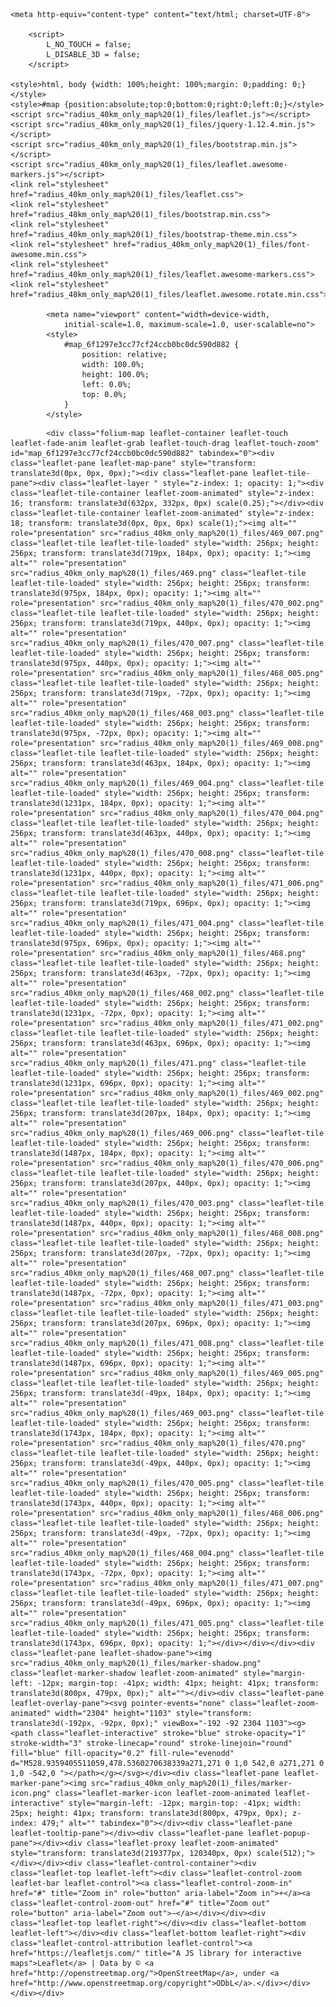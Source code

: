 <!DOCTYPE html>
<html><head>
    
    <meta http-equiv="content-type" content="text/html; charset=UTF-8">
    
        <script>
            L_NO_TOUCH = false;
            L_DISABLE_3D = false;
        </script>
    
    <style>html, body {width: 100%;height: 100%;margin: 0;padding: 0;}</style>
    <style>#map {position:absolute;top:0;bottom:0;right:0;left:0;}</style>
    <script src="radius_40km_only_map%20(1)_files/leaflet.js"></script>
    <script src="radius_40km_only_map%20(1)_files/jquery-1.12.4.min.js"></script>
    <script src="radius_40km_only_map%20(1)_files/bootstrap.min.js"></script>
    <script src="radius_40km_only_map%20(1)_files/leaflet.awesome-markers.js"></script>
    <link rel="stylesheet" href="radius_40km_only_map%20(1)_files/leaflet.css">
    <link rel="stylesheet" href="radius_40km_only_map%20(1)_files/bootstrap.min.css">
    <link rel="stylesheet" href="radius_40km_only_map%20(1)_files/bootstrap-theme.min.css">
    <link rel="stylesheet" href="radius_40km_only_map%20(1)_files/font-awesome.min.css">
    <link rel="stylesheet" href="radius_40km_only_map%20(1)_files/leaflet.awesome-markers.css">
    <link rel="stylesheet" href="radius_40km_only_map%20(1)_files/leaflet.awesome.rotate.min.css">
    
            <meta name="viewport" content="width=device-width,
                initial-scale=1.0, maximum-scale=1.0, user-scalable=no">
            <style>
                #map_6f1297e3cc77cf24ccb0bc0dc590d882 {
                    position: relative;
                    width: 100.0%;
                    height: 100.0%;
                    left: 0.0%;
                    top: 0.0%;
                }
            </style>
        
</head>
<body>
    
    
            <div class="folium-map leaflet-container leaflet-touch leaflet-fade-anim leaflet-grab leaflet-touch-drag leaflet-touch-zoom" id="map_6f1297e3cc77cf24ccb0bc0dc590d882" tabindex="0"><div class="leaflet-pane leaflet-map-pane" style="transform: translate3d(0px, 0px, 0px);"><div class="leaflet-pane leaflet-tile-pane"><div class="leaflet-layer " style="z-index: 1; opacity: 1;"><div class="leaflet-tile-container leaflet-zoom-animated" style="z-index: 16; transform: translate3d(632px, 332px, 0px) scale(0.25);"></div><div class="leaflet-tile-container leaflet-zoom-animated" style="z-index: 18; transform: translate3d(0px, 0px, 0px) scale(1);"><img alt="" role="presentation" src="radius_40km_only_map%20(1)_files/469_007.png" class="leaflet-tile leaflet-tile-loaded" style="width: 256px; height: 256px; transform: translate3d(719px, 184px, 0px); opacity: 1;"><img alt="" role="presentation" src="radius_40km_only_map%20(1)_files/469.png" class="leaflet-tile leaflet-tile-loaded" style="width: 256px; height: 256px; transform: translate3d(975px, 184px, 0px); opacity: 1;"><img alt="" role="presentation" src="radius_40km_only_map%20(1)_files/470_002.png" class="leaflet-tile leaflet-tile-loaded" style="width: 256px; height: 256px; transform: translate3d(719px, 440px, 0px); opacity: 1;"><img alt="" role="presentation" src="radius_40km_only_map%20(1)_files/470_007.png" class="leaflet-tile leaflet-tile-loaded" style="width: 256px; height: 256px; transform: translate3d(975px, 440px, 0px); opacity: 1;"><img alt="" role="presentation" src="radius_40km_only_map%20(1)_files/468_005.png" class="leaflet-tile leaflet-tile-loaded" style="width: 256px; height: 256px; transform: translate3d(719px, -72px, 0px); opacity: 1;"><img alt="" role="presentation" src="radius_40km_only_map%20(1)_files/468_003.png" class="leaflet-tile leaflet-tile-loaded" style="width: 256px; height: 256px; transform: translate3d(975px, -72px, 0px); opacity: 1;"><img alt="" role="presentation" src="radius_40km_only_map%20(1)_files/469_008.png" class="leaflet-tile leaflet-tile-loaded" style="width: 256px; height: 256px; transform: translate3d(463px, 184px, 0px); opacity: 1;"><img alt="" role="presentation" src="radius_40km_only_map%20(1)_files/469_004.png" class="leaflet-tile leaflet-tile-loaded" style="width: 256px; height: 256px; transform: translate3d(1231px, 184px, 0px); opacity: 1;"><img alt="" role="presentation" src="radius_40km_only_map%20(1)_files/470_004.png" class="leaflet-tile leaflet-tile-loaded" style="width: 256px; height: 256px; transform: translate3d(463px, 440px, 0px); opacity: 1;"><img alt="" role="presentation" src="radius_40km_only_map%20(1)_files/470_008.png" class="leaflet-tile leaflet-tile-loaded" style="width: 256px; height: 256px; transform: translate3d(1231px, 440px, 0px); opacity: 1;"><img alt="" role="presentation" src="radius_40km_only_map%20(1)_files/471_006.png" class="leaflet-tile leaflet-tile-loaded" style="width: 256px; height: 256px; transform: translate3d(719px, 696px, 0px); opacity: 1;"><img alt="" role="presentation" src="radius_40km_only_map%20(1)_files/471_004.png" class="leaflet-tile leaflet-tile-loaded" style="width: 256px; height: 256px; transform: translate3d(975px, 696px, 0px); opacity: 1;"><img alt="" role="presentation" src="radius_40km_only_map%20(1)_files/468.png" class="leaflet-tile leaflet-tile-loaded" style="width: 256px; height: 256px; transform: translate3d(463px, -72px, 0px); opacity: 1;"><img alt="" role="presentation" src="radius_40km_only_map%20(1)_files/468_002.png" class="leaflet-tile leaflet-tile-loaded" style="width: 256px; height: 256px; transform: translate3d(1231px, -72px, 0px); opacity: 1;"><img alt="" role="presentation" src="radius_40km_only_map%20(1)_files/471_002.png" class="leaflet-tile leaflet-tile-loaded" style="width: 256px; height: 256px; transform: translate3d(463px, 696px, 0px); opacity: 1;"><img alt="" role="presentation" src="radius_40km_only_map%20(1)_files/471.png" class="leaflet-tile leaflet-tile-loaded" style="width: 256px; height: 256px; transform: translate3d(1231px, 696px, 0px); opacity: 1;"><img alt="" role="presentation" src="radius_40km_only_map%20(1)_files/469_002.png" class="leaflet-tile leaflet-tile-loaded" style="width: 256px; height: 256px; transform: translate3d(207px, 184px, 0px); opacity: 1;"><img alt="" role="presentation" src="radius_40km_only_map%20(1)_files/469_006.png" class="leaflet-tile leaflet-tile-loaded" style="width: 256px; height: 256px; transform: translate3d(1487px, 184px, 0px); opacity: 1;"><img alt="" role="presentation" src="radius_40km_only_map%20(1)_files/470_006.png" class="leaflet-tile leaflet-tile-loaded" style="width: 256px; height: 256px; transform: translate3d(207px, 440px, 0px); opacity: 1;"><img alt="" role="presentation" src="radius_40km_only_map%20(1)_files/470_003.png" class="leaflet-tile leaflet-tile-loaded" style="width: 256px; height: 256px; transform: translate3d(1487px, 440px, 0px); opacity: 1;"><img alt="" role="presentation" src="radius_40km_only_map%20(1)_files/468_008.png" class="leaflet-tile leaflet-tile-loaded" style="width: 256px; height: 256px; transform: translate3d(207px, -72px, 0px); opacity: 1;"><img alt="" role="presentation" src="radius_40km_only_map%20(1)_files/468_007.png" class="leaflet-tile leaflet-tile-loaded" style="width: 256px; height: 256px; transform: translate3d(1487px, -72px, 0px); opacity: 1;"><img alt="" role="presentation" src="radius_40km_only_map%20(1)_files/471_003.png" class="leaflet-tile leaflet-tile-loaded" style="width: 256px; height: 256px; transform: translate3d(207px, 696px, 0px); opacity: 1;"><img alt="" role="presentation" src="radius_40km_only_map%20(1)_files/471_008.png" class="leaflet-tile leaflet-tile-loaded" style="width: 256px; height: 256px; transform: translate3d(1487px, 696px, 0px); opacity: 1;"><img alt="" role="presentation" src="radius_40km_only_map%20(1)_files/469_005.png" class="leaflet-tile leaflet-tile-loaded" style="width: 256px; height: 256px; transform: translate3d(-49px, 184px, 0px); opacity: 1;"><img alt="" role="presentation" src="radius_40km_only_map%20(1)_files/469_003.png" class="leaflet-tile leaflet-tile-loaded" style="width: 256px; height: 256px; transform: translate3d(1743px, 184px, 0px); opacity: 1;"><img alt="" role="presentation" src="radius_40km_only_map%20(1)_files/470.png" class="leaflet-tile leaflet-tile-loaded" style="width: 256px; height: 256px; transform: translate3d(-49px, 440px, 0px); opacity: 1;"><img alt="" role="presentation" src="radius_40km_only_map%20(1)_files/470_005.png" class="leaflet-tile leaflet-tile-loaded" style="width: 256px; height: 256px; transform: translate3d(1743px, 440px, 0px); opacity: 1;"><img alt="" role="presentation" src="radius_40km_only_map%20(1)_files/468_006.png" class="leaflet-tile leaflet-tile-loaded" style="width: 256px; height: 256px; transform: translate3d(-49px, -72px, 0px); opacity: 1;"><img alt="" role="presentation" src="radius_40km_only_map%20(1)_files/468_004.png" class="leaflet-tile leaflet-tile-loaded" style="width: 256px; height: 256px; transform: translate3d(1743px, -72px, 0px); opacity: 1;"><img alt="" role="presentation" src="radius_40km_only_map%20(1)_files/471_007.png" class="leaflet-tile leaflet-tile-loaded" style="width: 256px; height: 256px; transform: translate3d(-49px, 696px, 0px); opacity: 1;"><img alt="" role="presentation" src="radius_40km_only_map%20(1)_files/471_005.png" class="leaflet-tile leaflet-tile-loaded" style="width: 256px; height: 256px; transform: translate3d(1743px, 696px, 0px); opacity: 1;"></div></div></div><div class="leaflet-pane leaflet-shadow-pane"><img src="radius_40km_only_map%20(1)_files/marker-shadow.png" class="leaflet-marker-shadow leaflet-zoom-animated" style="margin-left: -12px; margin-top: -41px; width: 41px; height: 41px; transform: translate3d(800px, 479px, 0px);" alt=""></div><div class="leaflet-pane leaflet-overlay-pane"><svg pointer-events="none" class="leaflet-zoom-animated" width="2304" height="1103" style="transform: translate3d(-192px, -92px, 0px);" viewBox="-192 -92 2304 1103"><g><path class="leaflet-interactive" stroke="blue" stroke-opacity="1" stroke-width="3" stroke-linecap="round" stroke-linejoin="round" fill="blue" fill-opacity="0.2" fill-rule="evenodd" d="M528.9359405511059,478.5360270638339a271,271 0 1,0 542,0 a271,271 0 1,0 -542,0 "></path></g></svg></div><div class="leaflet-pane leaflet-marker-pane"><img src="radius_40km_only_map%20(1)_files/marker-icon.png" class="leaflet-marker-icon leaflet-zoom-animated leaflet-interactive" style="margin-left: -12px; margin-top: -41px; width: 25px; height: 41px; transform: translate3d(800px, 479px, 0px); z-index: 479;" alt="" tabindex="0"></div><div class="leaflet-pane leaflet-tooltip-pane"></div><div class="leaflet-pane leaflet-popup-pane"></div><div class="leaflet-proxy leaflet-zoom-animated" style="transform: translate3d(219377px, 120340px, 0px) scale(512);"></div></div><div class="leaflet-control-container"><div class="leaflet-top leaflet-left"><div class="leaflet-control-zoom leaflet-bar leaflet-control"><a class="leaflet-control-zoom-in" href="#" title="Zoom in" role="button" aria-label="Zoom in">+</a><a class="leaflet-control-zoom-out" href="#" title="Zoom out" role="button" aria-label="Zoom out">−</a></div></div><div class="leaflet-top leaflet-right"></div><div class="leaflet-bottom leaflet-left"></div><div class="leaflet-bottom leaflet-right"><div class="leaflet-control-attribution leaflet-control"><a href="https://leafletjs.com/" title="A JS library for interactive maps">Leaflet</a> | Data by © <a href="http://openstreetmap.org/">OpenStreetMap</a>, under <a href="http://www.openstreetmap.org/copyright">ODbL</a>.</div></div></div></div>
        

<script>
    
    
            var map_6f1297e3cc77cf24ccb0bc0dc590d882 = L.map(
                "map_6f1297e3cc77cf24ccb0bc0dc590d882",
                {
                    center: [14.55333684, 121.0486486],
                    crs: L.CRS.EPSG3857,
                    zoom: 10,
                    zoomControl: true,
                    preferCanvas: false,
                }
            );

            

        
    
            var tile_layer_63caed23ebfe8ca4712f081f2b615060 = L.tileLayer(
                "https://{s}.tile.openstreetmap.org/{z}/{x}/{y}.png",
                {"attribution": "Data by \u0026copy; \u003ca href=\"http://openstreetmap.org\"\u003eOpenStreetMap\u003c/a\u003e, under \u003ca href=\"http://www.openstreetmap.org/copyright\"\u003eODbL\u003c/a\u003e.", "detectRetina": false, "maxNativeZoom": 18, "maxZoom": 18, "minZoom": 0, "noWrap": false, "opacity": 1, "subdomains": "abc", "tms": false}
            ).addTo(map_6f1297e3cc77cf24ccb0bc0dc590d882);
        
    
            var marker_3368e1c9f48950d87c1a23e2b7546910 = L.marker(
                [14.55333684, 121.0486486],
                {}
            ).addTo(map_6f1297e3cc77cf24ccb0bc0dc590d882);
        
    
            marker_3368e1c9f48950d87c1a23e2b7546910.bindTooltip(
                `<div>
                     BGC SITE
                 </div>`,
                {"sticky": true}
            );
        
    
            var circle_2efdde8ab7577175bbc88ed28bd834d8 = L.circle(
                [14.55333684, 121.0486486],
                {"bubblingMouseEvents": true, "color": "blue", "dashArray": null, "dashOffset": null, "fill": true, "fillColor": "blue", "fillOpacity": 0.2, "fillRule": "evenodd", "lineCap": "round", "lineJoin": "round", "opacity": 1.0, "radius": 40000, "stroke": true, "weight": 3}
            ).addTo(map_6f1297e3cc77cf24ccb0bc0dc590d882);
        
</script>
</body></html>
